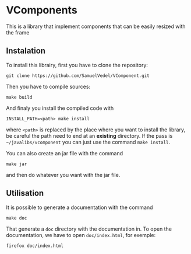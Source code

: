 # VComponents

This is a library that implement components that can be easily resized with the frame

## Instalation

To install this librairy, first you have to clone the repository:
```shell
git clone https://github.com/SamuelVedel/VComponent.git
```
Then you have to compile sources:
```shell
make build
```
And finaly you install the compiled code with
```shell
INSTALL_PATH=<path> make install
```
where `<path>` is replaced by the place where you want to install the library, be careful the path need to end at an **existing** directory. If the pass is `~/javalibs/vcomponent` you can just use the command `make install`.

You can also create an jar file with the command
```shell
make jar
```
and then do whatever you want with the jar file.

## Utilisation

It is possible to generate a documentation with the command
```shell
make doc
```
That generate a `doc` directory with the documentation in. To open the documentation, we have to open `doc/index.html`, for exemple:
```shell
firefox doc/index.html
```
